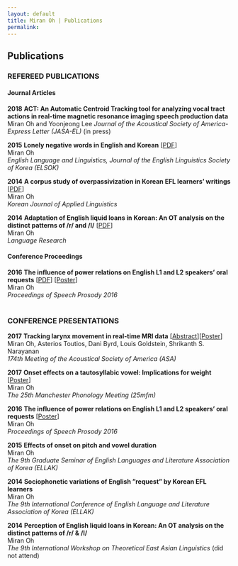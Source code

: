 ```yaml
---
layout: default
title: Miran Oh | Publications
permalink:
---
```

<body class="publications"></body>

## Publications

### REFEREED PUBLICATIONS
#### Journal Articles

<span class="year">**2018**</span>
<span style="width: 85%;">**ACT: An Automatic Centroid Tracking tool for analyzing vocal tract actions in real-time magnetic resonance imaging speech production data**
Miran Oh and Yoonjeong Lee
_Journal of the Acoustical Society of America-Express Letter (JASA-EL)_ (in press) </span>

<span class="year">**2015**</span>
<span style="width: 85%;">**Lonely negative words in English and Korean** [[PDF](http://miranoh.github.io/uploads/MO_lonelynegatives.pdf)]   
Miran Oh  
_English Language and Linguistics, Journal of the English Linguistics Society of Korea (ELSOK)_ </span>

<span class="year">**2014**</span>
<span style="width: 85%;">**A corpus study of overpassivization in Korean EFL learners’ writings** [[PDF](http://miranoh.github.io/uploads/MO_overpassivization.pdf)]  
Miran Oh  
_Korean Journal of Applied Linguistics_</span>

<span class="year">**2014**</span>
<span style="width: 85%;">**Adaptation of English liquid loans in Korean: An OT analysis on the distinct patterns of /r/ and /l/** [[PDF](http://miranoh.github.io/uploads/MO_loanwordphon.pdf)]      
Miran Oh  
_Language Research_</span>

#### Conference Proceedings

<span class="year">**2016**</span>
<span style="width: 85%;">**The influence of power relations on English L1 and L2 speakers’ oral requests** [[PDF](http://miranoh.github.io/uploads/MO_powerrelations.pdf)] [[Poster](http://miranoh.github.io/uploads/MO_powerrelations_Poster.pdf)]    
Miran Oh  
_Proceedings of Speech Prosody 2016_</span><br><br>  

### CONFERENCE PRESENTATIONS

<span class="year">**2017**</span>
<span style="width: 85%;">**Tracking larynx movement in real-time MRI data** [[Abstract](https://doi.org/10.1121/1.5014430)][[Poster](http://miranoh.github.io/uploads/MO_trackinglarynx_Poster.pdf)]  
Miran Oh, Asterios Toutios, Dani Byrd, Louis Goldstein, Shrikanth S. Narayanan  
_174th Meeting of the Acoustical Society of America (ASA)_</span>


<span class="year">**2017**</span>
<span style="width: 85%;">**Onset effects on a tautosyllabic vowel: Implications for weight** [[Poster](http://miranoh.github.io/uploads/MO_onseteffects_Poster.pdf)]  
Miran Oh  
_The 25th Manchester Phonology Meeting (25mfm)_</span>

<span class="year">**2016**</span>
<span style="width: 85%;">**The influence of power relations on English L1 and L2 speakers’ oral requests** [[Poster](http://miranoh.github.io/uploads/MO_powerrelations_Poster.pdf)]    
Miran Oh  
_Proceedings of Speech Prosody 2016_</span>

<span class="year">**2015**</span>
<span style="width: 85%;">**Effects of onset on pitch and vowel duration**  
Miran Oh  
_The 9th Graduate Seminar of English Languages and Literature Association of Korea (ELLAK)_</span>

<span class="year_long">**2014**</span>
<span style="width: 85%;">**Sociophonetic variations of English ”request” by Korean EFL learners**  
Miran Oh  
_The 9th International Conference of English Language and Literature Association of Korea (ELLAK)_</span>

<span class="year_long">**2014**</span>
<span style="width: 85%;">**Perception of English liquid loans in Korean: An OT analysis on the distinct patterns of /r/ & /l/**  
Miran Oh  
_The 9th International Workshop on Theoretical East Asian Linguistics_ (did not attend)</span>  
